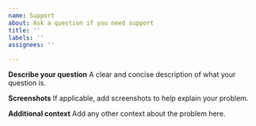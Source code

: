 ```yaml
---
name: Support
about: Ask a question if you need support
title: ''
labels: ''
assignees: ''

---
```


**Describe your question**
A clear and concise description of what your question is.

**Screenshots**
If applicable, add screenshots to help explain your problem.

**Additional context**
Add any other context about the problem here.
